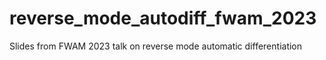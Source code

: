# reverse_mode_autodiff_fwam_2023
Slides from FWAM 2023 talk on reverse mode automatic differentiation
